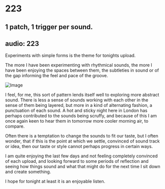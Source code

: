 # 223
## 1 patch, 1 trigger per sound.
audio: 223
---

Experiments with simple forms is the theme for tonights upload.

The more I have been experimenting with rhythmical sounds, the more I have been enjoying the spaces between them, the subtleties in sound or of the gap informing the feel and pace of the groove.

![Image](/assets/img/Snd-223.png)

I feel, for me, this sort of pattern lends itself well to exploring more abstract sound. There is less a sense of sounds working with each other in the sense of them being layered, but more in a kind of alternating fashion, a punctuation of each sound.
A hot and sticky night here in London has perhaps contributed to the sounds being scruffy, and because of this I am once again keen to hear them in tomorrow more cooler morning air, to compare.

Often there is a temptation to change the sounds to fit our taste, but I often wonder, that if this is the point at which we settle, convinced of sound track or idea, then our taste or style cannot perhaps progress in certain ways.

I am quite enjoying the last few days and not feeling completely convinced of each upload, and looking forward to some periods of reflection and seeing how things sound and what that might do for the next time I sit down and create something.

I hope for tonight at least it is an enjoyable listen.